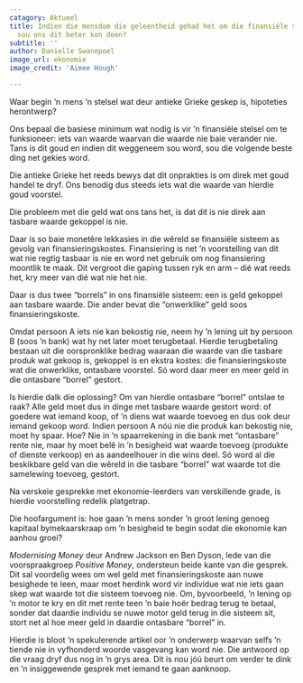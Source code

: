 ```yaml
---
catagory: Aktueel
title: Indien die mensdom die geleentheid gehad het om die finansiële stelsel te herontwerp,
  sou ons dit beter kon doen?
subtitle: ''
author: Danielle Swanepoel
image_url: ekonomie
image_credit: 'Aimee Hough'

---
```

Waar begin ’n mens ’n stelsel wat deur antieke Grieke geskep is, hipoteties herontwerp?

Ons bepaal die basiese minimum wat nodig is vir ’n finansiële stelsel om te funksioneer: iets van waarde waarvan die waarde nie baie verander nie. Tans is dit goud en indien dit weggeneem sou word, sou die volgende beste ding net gekies word.

Die antieke Grieke het reeds bewys dat dit onprakties is om direk met goud handel te dryf. Ons benodig dus steeds iets wat die waarde van hierdie goud voorstel.

Die probleem met die geld wat ons tans het, is dat dit is nie direk aan tasbare waarde gekoppel is nie.

Daar is so baie monetêre lekkasies in die wêreld se finansiële sisteem as gevolg van finansieringskostes. Finansiering is net ’n voorstelling van dit wat nie regtig tasbaar is nie en word net gebruik om nog finansiering moontlik te maak. Dit vergroot die gaping tussen ryk en arm – dié wat reeds het, kry meer van dié wat nie het nie.

Daar is dus twee “borrels” in ons finansiële sisteem: een is geld gekoppel aan tasbare waarde. Die ander bevat die “onwerklike” geld soos finansieringskoste.

Omdat persoon A iets nie kan bekostig nie, neem hy ’n lening uit by persoon B (soos ’n bank) wat hy net later moet terugbetaal. Hierdie terugbetaling bestaan uit die oorspronklike bedrag waaraan die waarde van die tasbare produk wat gekoop is, gekoppel is en ekstra kostes: die finansieringskoste wat die onwerklike, ontasbare voorstel. Só word daar meer en meer geld in die ontasbare “borrel” gestort.

Is hierdie dalk die oplossing? Om van hierdie ontasbare “borrel” ontslae te raak? Alle geld moet dus in dinge met tasbare waarde gestort word: of goedere wat iemand koop, of ’n diens wat waarde toevoeg en dus ook deur iemand gekoop word. Indien persoon A nóú nie die produk kan bekostig nie, moet hy spaar. Hoe? Nie in ’n spaarrekening in die bank met “ontasbare” rente nie, maar hy moet belê in ’n besigheid wat waarde toevoeg (produkte of dienste verkoop) en as aandeelhouer in die wins deel. Só word al die beskikbare geld van die wêreld in die tasbare “borrel” wat waarde tot die samelewing toevoeg, gestort.

Na verskeie gesprekke met ekonomie-leerders van verskillende grade, is hierdie voorstelling redelik platgetrap.

Die hoofargument is: hoe gaan ’n mens sonder ’n groot lening genoeg kapitaal bymekaarskraap om ’n besigheid te begin sodat die ekonomie kan aanhou groei?

_Modernising Money_ deur Andrew Jackson en Ben Dyson, lede van die voorspraakgroep _Positive Money_, ondersteun beide kante van die gesprek. Dit sal voordelig wees om wel geld met finansieringskoste aan nuwe besighede te leen, maar moet herdink word vir individue wat nie iets gaan skep wat waarde tot die sisteem toevoeg nie. Om, byvoorbeeld, ’n lening op ’n motor te kry en dit met rente teen ’n baie hoër bedrag terug te betaal, sonder dat daardie individu se nuwe motor geld terug in die sisteem sit, stort net al hoe meer geld in daardie ontasbare “borrel” in.

Hierdie is bloot ’n spekulerende artikel oor ’n onderwerp waarvan selfs ’n tiende nie in vyfhonderd woorde vasgevang kan word nie. Die antwoord op die vraag dryf dus nog in ’n grys area. Dit is nou jóú beurt om verder te dink en ’n insiggewende gesprek met iemand te gaan aanknoop.
